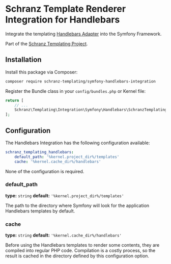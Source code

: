 # Schranz Template Renderer Integration for Handlebars

Integrate the templating [Handlebars Adapter](https://github.com/schranz-templating/handlebars-adapter) 
into the Symfony Framework.

Part of the [Schranz Templating Project](https://github.com/schranz-templating/templating).

## Installation

Install this package via Composer:

```bash
composer require schranz-templating/symfony-handlebars-integration
```

Register the Bundle class in your `config/bundles.php` or Kernel file:

```php
return [
    // ...
    Schranz\Templating\Integration\Symfony\Handlebars\SchranzTemplatingHandlebarsBundle::class => ['all' => true],
];
```

## Configuration

The Handlebars Integration has the following configuration available:

```yaml
schranz_templating_handlebars:
    default_path: '%kernel.project_dir%/templates'
    cache: '%kernel.cache_dir%/handlebars'
```

None of the configuration is required.

### default_path

**type:** `string` **default:** `'%kernel.project_dir%/templates'`

The path to the directory where Symfony will look for the application Handlebars templates by default.

### cache

**type:** `string` **default:** `'%kernel.cache_dir%/handlebars'`

Before using the Handlebars templates to render some contents, they are compiled into regular PHP code. Compilation is a costly process, so the result is cached in the directory defined by this configuration option.
